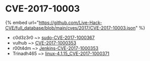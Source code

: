 # CVE-2017-10003
{% embed url="https://github.com/Live-Hack-CVE/full_database/blob/main/cves/2017/CVE-2017-10003.json" %}

* c0d3z3r0 ~> [sudo-CVE-2017-1000367](https://www.alice-snow.ru/2017/database/cve-2017-10003/sudo-cve-2017-1000367-c0d3z3r0)
* vulhub ~> [CVE-2017-1000353](https://www.alice-snow.ru/2017/database/cve-2017-10003/cve-2017-1000353-vulhub)
* r00t4dm ~> [Jenkins-CVE-2017-1000353](https://www.alice-snow.ru/2017/database/cve-2017-10003/jenkins-cve-2017-1000353-r00t4dm)
* Trinadh465 ~> [linux-4.1.15_CVE-2017-1000371](https://www.alice-snow.ru/2017/database/cve-2017-10003/linux-4.1.15_cve-2017-1000371-trinadh465)
